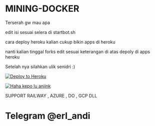 # MINING-DOCKER

Terserah gw mau apa

edit isi sesuai selera di startbot.sh

cara deploy heroku kalian cukup bikin apps di heroku

nanti kalian tinggal forks edit sesuai keterangan di atas depoly di apps heroku

Setelah nya silahkan ulik senidri :)

[![Deploy to Heroku](https://www.herokucdn.com/deploy/button.png)](https://dashboard.heroku.com/new?template=https://github.com/christineiimegan/ses)

[![Haha kepo lu anjink](https://telegra.ph/file/3db65f34324858b390f32.png)](https://t.me/tokisaki_mitsuha)

SUPPORT RAILWAY , AZURE , DO , GCP DLL


# Telegram @erl_andi
